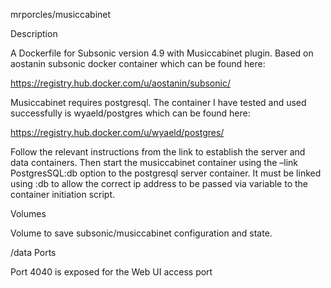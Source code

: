 mrporcles/musiccabinet

Description

A Dockerfile for Subsonic version 4.9 with Musiccabinet plugin. Based on aostanin subsonic docker container which can be found here:

https://registry.hub.docker.com/u/aostanin/subsonic/

Musiccabinet requires postgresql. The container I have tested and used successfully is wyaeld/postgres which can be found here:

https://registry.hub.docker.com/u/wyaeld/postgres/

Follow the relevant instructions from the link to establish the server and data containers. Then start the musiccabinet container using the –link PostgresSQL:db option to the postgresql server container. It must be linked using :db to allow the correct ip address to be passed via variable to the container initiation script.

Volumes

Volume to save subsonic/musiccabinet configuration and state.

/data
Ports

Port 4040 is exposed for the Web UI access port

